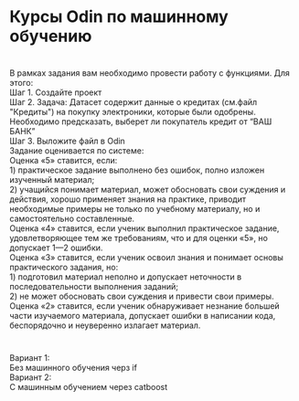 <h1>Курсы Odin по машинному обучению</h1>
<h1></h1>
В рамках задания вам необходимо провести работу с функциями. Для этого:<br>
Шаг 1. Создайте проект<br>
Шаг 2. Задача: Датасет содержит данные о кредитах (см.файл "Кредиты") на покупку электроники, которые были одобрены. Необходимо предсказать, выберет ли покупатель кредит от “ВАШ БАНК”<br>
Шаг 3. Выложите файл в Odin<br>
Задание оценивается по системе: <br>
Оценка «5» ставится, если: <br>
1) практическое задание  выполнено без ошибок, полно изложен изученный материал; <br>
2) учащийся   понимает материал, может обосновать свои суждения и действия, хорошо применяет знания на практике, приводит необходимые примеры не только по учебному материалу, но и самостоятельно составленные.<br>
Оценка «4» ставится, если ученик выполнил практическое задание, удовлетворяющее тем же требованиям, что и для оценки «5», но допускает 1—2 ошибки.<br>
Оценка «3» ставится, если ученик освоил знания и понимает основы практического задания, но: <br>
1) подготовил материал неполно и допускает неточности в последовательности выполнения заданий; <br>
2) не может обосновать свои суждения и привести свои примеры.<br>
Оценка «2» ставится, если ученик обнаруживает незнание большей части изучаемого материала, допускает ошибки в написании кода, беспорядочно и неуверенно излагает материал.<br>
<h1></h1>
Вариант 1:<br>
Без машинного обучения черз if<br>
Вариант 2:<br>
С машинным обучением через catboost<br>
